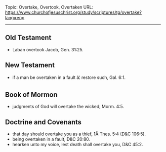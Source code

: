 Topic: Overtake, Overtook, Overtaken
URL: https://www.churchofjesuschrist.org/study/scriptures/tg/overtake?lang=eng

---

## Old Testament

- Laban overtook Jacob, Gen. 31:25.

## New Testament

- if a man be overtaken in a fault â¦ restore such, Gal. 6:1.

## Book of Mormon

- judgments of God will overtake the wicked, Morm. 4:5.

## Doctrine and Covenants

- that day should overtake you as a thief, 1Â Thes. 5:4 (D&C 106:5).
- being overtaken in a fault, D&C 20:80.
- hearken unto my voice, lest death shall overtake you, D&C 45:2.

